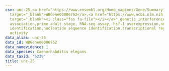 ```yaml
---
csv: unc-25,<a href="https://www.ensembl.org/Homo_sapiens/Gene/Summary?db=core;g=WBGene00006762"
  target="_blank">WBGene00006762</a>,<a href="https://www.ncbi.nlm.nih.gov/pubmed/30894454"
  target="_blank"><i class="fas fa-file"></i></a>",genetic interference,functional
  association,prime adult stage, RNA-seq assay, hsf-1 overexpression,nucleotide sequence
  identification,nucleotide sequence identification,transcriptional regulation,up-regulates
  activity
data_alias: unc-25
data_id: WBGene00006762
data_numevidence: 1
data_species: Caenorhabditis elegans
data_taxid: '6239'
title: unc-25
---
```

